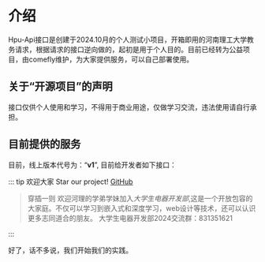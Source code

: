 ---
---
# 介绍


 Hpu-Api接口是创建于2024.10月的个人测试小项目，开箱即用的河南理工大学教务请求，根据请求的接口逆向做的，起初是用于个人目的。目前已经转为公益项目，由comefly维护，为大家提供服务，可以自己部署使用。

## 关于“开源项目”的声明

接口仅供个人使用和学习，不得用于商业用途，仅做学习交流，违法使用请自行承担。

## 目前提供的服务

目前，线上版本代号为：“**v1**”, 目前给开发者如下接口：

::: tip
欢迎大家 Star our project!
[GitHub](https://github.com/HPUhushicheng/HPU-API)
>穿插一则
>欢迎河理的学弟学妹加入*大学生电器开发部*,这是一个开放包容的大家庭。不仅可以学习到嵌入式和深度学习，web设计等技术，还可以认识更多志同道合的朋友。
>大学生电器开发部2024交流群：831351621
>
:::

好了，话不多说，我们开始我们的实践。
